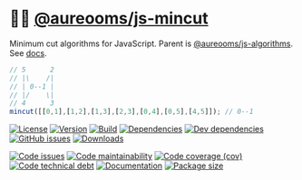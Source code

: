:haircut_woman: [@aureooms/js-mincut](https://aureooms.github.io/js-mincut)
==

Minimum cut algorithms for JavaScript.
Parent is [@aureooms/js-algorithms](https://github.com/aureooms/js-algorithms).
See [docs](https://aureooms.github.io/js-mincut/index.html).

```js
// 5      2
// |\    /|
// | 0--1 |
// |/    \|
// 4      3
mincut([[0,1],[1,2],[1,3],[2,3],[0,4],[0,5],[4,5]]); // 0--1
```

[![License](https://img.shields.io/github/license/aureooms/js-mincut.svg)](https://raw.githubusercontent.com/aureooms/js-mincut/main/LICENSE)
[![Version](https://img.shields.io/npm/v/@aureooms/js-mincut.svg)](https://www.npmjs.org/package/@aureooms/js-mincut)
[![Build](https://img.shields.io/travis/aureooms/js-mincut/main.svg)](https://travis-ci.com/aureooms/js-mincut/branches)
[![Dependencies](https://img.shields.io/david/aureooms/js-mincut.svg)](https://david-dm.org/aureooms/js-mincut)
[![Dev dependencies](https://img.shields.io/david/dev/aureooms/js-mincut.svg)](https://david-dm.org/aureooms/js-mincut?type=dev)
[![GitHub issues](https://img.shields.io/github/issues/aureooms/js-mincut.svg)](https://github.com/aureooms/js-mincut/issues)
[![Downloads](https://img.shields.io/npm/dm/@aureooms/js-mincut.svg)](https://www.npmjs.org/package/@aureooms/js-mincut)

[![Code issues](https://img.shields.io/codeclimate/issues/aureooms/js-mincut.svg)](https://codeclimate.com/github/aureooms/js-mincut/issues)
[![Code maintainability](https://img.shields.io/codeclimate/maintainability/aureooms/js-mincut.svg)](https://codeclimate.com/github/aureooms/js-mincut/trends/churn)
[![Code coverage (cov)](https://img.shields.io/codecov/c/gh/aureooms/js-mincut/main.svg)](https://codecov.io/gh/aureooms/js-mincut)
[![Code technical debt](https://img.shields.io/codeclimate/tech-debt/aureooms/js-mincut.svg)](https://codeclimate.com/github/aureooms/js-mincut/trends/technical_debt)
[![Documentation](https://aureooms.github.io/js-mincut/badge.svg)](https://aureooms.github.io/js-mincut/source.html)
[![Package size](https://img.shields.io/bundlephobia/minzip/@aureooms/js-mincut)](https://bundlephobia.com/result?p=@aureooms/js-mincut)
